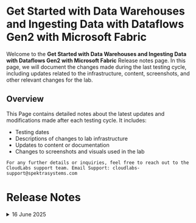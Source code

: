 # Get Started with Data Warehouses and Ingesting Data with Dataflows Gen2 with Microsoft Fabric  

Welcome to the **Get Started with Data Warehouses and Ingesting Data with Dataflows Gen2 with Microsoft Fabric** Release notes page. In this page, we will document the changes made during the last testing cycle, including updates related to the infrastructure, content, screenshots, and other relevant changes for the lab.

## Overview

This Page contains detailed notes about the latest updates and modifications made after each testing cycle. It includes:

- Testing dates
- Descriptions of changes to lab infrastructure
- Updates to content or documentation
- Changes to screenshots and visuals used in the lab

`For any further details or inquiries, feel free to reach out to the CloudLabs support team. Email Support: cloudlabs-support@spektrasystems.com`

# Release Notes

<details>
  <summary>16 June 2025</summary>

## Infrastructure Changes

NA

## Content Changes

- **Change**: 

    1. Added numberings to the steps to keep it in sync with the updated images


## Screenshot Updates

- **Change**: 

    1. Screenshots have been updated to reflect the introduction of Copilot in Fabric, and all images have been revised accordingly.
    2. Getting started page has been Updated as per new Ui updates in cloudlabs portal

## Testing Notes

- **Testing Date**: 2025-06-13

</details>

